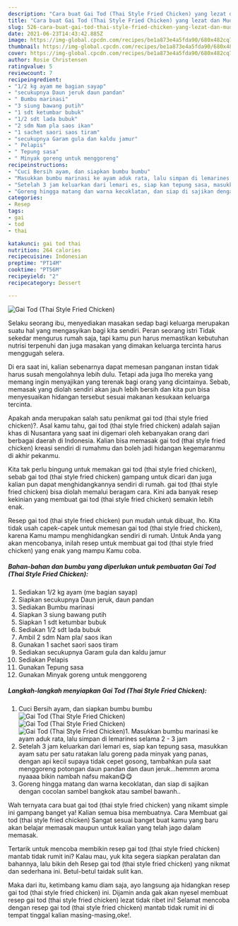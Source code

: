 ```yaml
---
description: "Cara buat Gai Tod (Thai Style Fried Chicken) yang lezat dan Mudah Dibuat"
title: "Cara buat Gai Tod (Thai Style Fried Chicken) yang lezat dan Mudah Dibuat"
slug: 526-cara-buat-gai-tod-thai-style-fried-chicken-yang-lezat-dan-mudah-dibuat
date: 2021-06-23T14:43:42.885Z
image: https://img-global.cpcdn.com/recipes/be1a873e4a5fda90/680x482cq70/gai-tod-thai-style-fried-chicken-foto-resep-utama.jpg
thumbnail: https://img-global.cpcdn.com/recipes/be1a873e4a5fda90/680x482cq70/gai-tod-thai-style-fried-chicken-foto-resep-utama.jpg
cover: https://img-global.cpcdn.com/recipes/be1a873e4a5fda90/680x482cq70/gai-tod-thai-style-fried-chicken-foto-resep-utama.jpg
author: Rosie Christensen
ratingvalue: 5
reviewcount: 7
recipeingredient:
- "1/2 kg ayam me bagian sayap"
- "secukupnya Daun jeruk daun pandan"
- " Bumbu marinasi"
- "3 siung bawang putih"
- "1 sdt ketumbar bubuk"
- "1/2 sdt lada bubuk"
- "2 sdm Nam pla saos ikan"
- "1 sachet saori saos tiram"
- "secukupnya Garam gula dan kaldu jamur"
- " Pelapis"
- " Tepung sasa"
- " Minyak goreng untuk menggoreng"
recipeinstructions:
- "Cuci Bersih ayam, dan siapkan bumbu bumbu"
- "Masukkan bumbu marinasi ke ayam aduk rata, lalu simpan di lemarines selama 2 - 3 jam"
- "Setelah 3 jam keluarkan dari lemari es, siap kan tepung sasa, masukkan ayam satu per satu ratakan lalu goreng pada minyak yang panas, dengan api kecil supaya tidak cepet gosong, tambahkan pula saat menggoreng potongan daun pandan dan daun jeruk...hemmm aroma nyaaaa bikin nambah nafsu makan😋😋"
- "Goreng hingga matang dan warna kecoklatan, dan siap di sajikan dengan cocolan sambel bangkok atau sambel bawanh.."
categories:
- Resep
tags:
- gai
- tod
- thai

katakunci: gai tod thai 
nutrition: 264 calories
recipecuisine: Indonesian
preptime: "PT14M"
cooktime: "PT56M"
recipeyield: "2"
recipecategory: Dessert

---
```



![Gai Tod (Thai Style Fried Chicken)](https://img-global.cpcdn.com/recipes/be1a873e4a5fda90/680x482cq70/gai-tod-thai-style-fried-chicken-foto-resep-utama.jpg)

Selaku seorang ibu, menyediakan masakan sedap bagi keluarga merupakan suatu hal yang mengasyikan bagi kita sendiri. Peran seorang istri Tidak sekedar mengurus rumah saja, tapi kamu pun harus memastikan kebutuhan nutrisi terpenuhi dan juga masakan yang dimakan keluarga tercinta harus menggugah selera.

Di era  saat ini, kalian sebenarnya dapat memesan panganan instan tidak harus susah mengolahnya lebih dulu. Tetapi ada juga lho mereka yang memang ingin menyajikan yang terenak bagi orang yang dicintainya. Sebab, memasak yang diolah sendiri akan jauh lebih bersih dan kita pun bisa menyesuaikan hidangan tersebut sesuai makanan kesukaan keluarga tercinta. 



Apakah anda merupakan salah satu penikmat gai tod (thai style fried chicken)?. Asal kamu tahu, gai tod (thai style fried chicken) adalah sajian khas di Nusantara yang saat ini digemari oleh kebanyakan orang dari berbagai daerah di Indonesia. Kalian bisa memasak gai tod (thai style fried chicken) kreasi sendiri di rumahmu dan boleh jadi hidangan kegemaranmu di akhir pekanmu.

Kita tak perlu bingung untuk memakan gai tod (thai style fried chicken), sebab gai tod (thai style fried chicken) gampang untuk dicari dan juga kalian pun dapat menghidangkannya sendiri di rumah. gai tod (thai style fried chicken) bisa diolah memalui beragam cara. Kini ada banyak resep kekinian yang membuat gai tod (thai style fried chicken) semakin lebih enak.

Resep gai tod (thai style fried chicken) pun mudah untuk dibuat, lho. Kita tidak usah capek-capek untuk memesan gai tod (thai style fried chicken), karena Kamu mampu menghidangkan sendiri di rumah. Untuk Anda yang akan mencobanya, inilah resep untuk membuat gai tod (thai style fried chicken) yang enak yang mampu Kamu coba.

<!--inarticleads1-->

##### Bahan-bahan dan bumbu yang diperlukan untuk pembuatan Gai Tod (Thai Style Fried Chicken):

1. Sediakan 1/2 kg ayam (me bagian sayap)
1. Siapkan secukupnya Daun jeruk, daun pandan
1. Sediakan  Bumbu marinasi
1. Siapkan 3 siung bawang putih
1. Siapkan 1 sdt ketumbar bubuk
1. Sediakan 1/2 sdt lada bubuk
1. Ambil 2 sdm Nam pla/ saos ikan
1. Gunakan 1 sachet saori saos tiram
1. Sediakan secukupnya Garam gula dan kaldu jamur
1. Sediakan  Pelapis
1. Gunakan  Tepung sasa
1. Gunakan  Minyak goreng untuk menggoreng




<!--inarticleads2-->

##### Langkah-langkah menyiapkan Gai Tod (Thai Style Fried Chicken):

1. Cuci Bersih ayam, dan siapkan bumbu bumbu
<img src="https://img-global.cpcdn.com/steps/68fa6d2ca713cdfe/160x128cq70/gai-tod-thai-style-fried-chicken-langkah-memasak-1-foto.jpg" alt="Gai Tod (Thai Style Fried Chicken)"><img src="https://img-global.cpcdn.com/steps/2c8116fa102bb7bb/160x128cq70/gai-tod-thai-style-fried-chicken-langkah-memasak-1-foto.jpg" alt="Gai Tod (Thai Style Fried Chicken)"><img src="https://img-global.cpcdn.com/steps/52091c9e089cce28/160x128cq70/gai-tod-thai-style-fried-chicken-langkah-memasak-1-foto.jpg" alt="Gai Tod (Thai Style Fried Chicken)">1. Masukkan bumbu marinasi ke ayam aduk rata, lalu simpan di lemarines selama 2 - 3 jam
1. Setelah 3 jam keluarkan dari lemari es, siap kan tepung sasa, masukkan ayam satu per satu ratakan lalu goreng pada minyak yang panas, dengan api kecil supaya tidak cepet gosong, tambahkan pula saat menggoreng potongan daun pandan dan daun jeruk...hemmm aroma nyaaaa bikin nambah nafsu makan😋😋
1. Goreng hingga matang dan warna kecoklatan, dan siap di sajikan dengan cocolan sambel bangkok atau sambel bawanh..




Wah ternyata cara buat gai tod (thai style fried chicken) yang nikamt simple ini gampang banget ya! Kalian semua bisa membuatnya. Cara Membuat gai tod (thai style fried chicken) Sangat sesuai banget buat kamu yang baru akan belajar memasak maupun untuk kalian yang telah jago dalam memasak.

Tertarik untuk mencoba membikin resep gai tod (thai style fried chicken) mantab tidak rumit ini? Kalau mau, yuk kita segera siapkan peralatan dan bahannya, lalu bikin deh Resep gai tod (thai style fried chicken) yang nikmat dan sederhana ini. Betul-betul taidak sulit kan. 

Maka dari itu, ketimbang kamu diam saja, ayo langsung aja hidangkan resep gai tod (thai style fried chicken) ini. Dijamin anda gak akan nyesel membuat resep gai tod (thai style fried chicken) lezat tidak ribet ini! Selamat mencoba dengan resep gai tod (thai style fried chicken) mantab tidak rumit ini di tempat tinggal kalian masing-masing,oke!.

